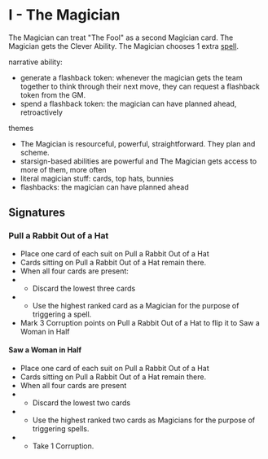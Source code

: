 # I - The Magician

The Magician can treat "The Fool" as a second Magician card.
The Magician gets the Clever Ability.
The Magician chooses 1 extra [spell](../magic.md).



narrative ability:
 - generate a flashback token: whenever the magician gets the team together to think through their next move, they can request a flashback token from the GM.
 - spend a flashback token: the magician can have planned ahead, retroactively

themes
 - The Magician is resourceful, powerful, straightforward. They plan and scheme.
 - starsign-based abilities are powerful and The Magician gets access to more of them, more often
 - literal magician stuff: cards, top hats, bunnies
 - flashbacks: the magician can have planned ahead

## Signatures

### Pull a Rabbit Out of a Hat
 * Place one card of each suit on Pull a Rabbit Out of a Hat
 * Cards sitting on Pull a Rabbit Out of a Hat remain there.
 * When all four cards are present:
 * * Discard the lowest three cards
 * * Use the highest ranked card as a Magician for the purpose of triggering a spell.
 * Mark 3 Corruption points on Pull a Rabbit Out of a Hat to flip it to Saw a Woman in Half

#### Saw a Woman in Half
 * Place one card of each suit on Pull a Rabbit Out of a Hat
 * Cards sitting on Pull a Rabbit Out of a Hat remain there.
 * When all four cards are present
 * * Discard the lowest two cards
 * * Use the highest ranked two cards as Magicians for the purpose of triggering spells.
 * * Take 1 Corruption.
